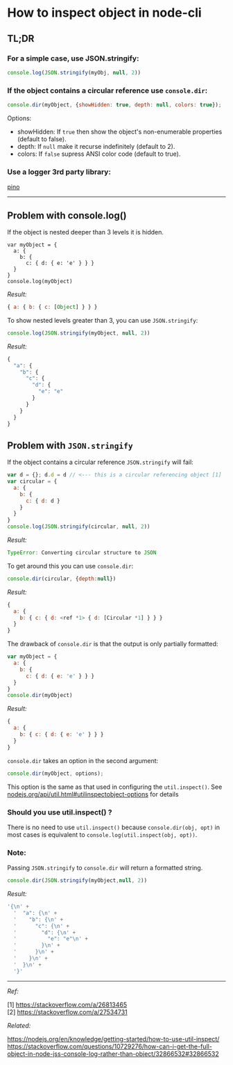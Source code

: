 # How to inspect object in node-cli

## TL;DR

### For a simple case, use JSON.stringify:

```js
console.log(JSON.stringify(myObj, null, 2))
```

### If the object contains a circular reference use `console.dir`:

```js
console.dir(myObject, {showHidden: true, depth: null, colors: true});
```

Options:
- showHidden: If `true` then show the object's non-enumerable properties (default to false).
- depth: If `null` make it recurse indefinitely (default to 2).
- colors: If `false` supress ANSI color code (default to true).


### Use a logger 3rd party library:

[pino](https://getpino.io/#/)


---

## Problem with console.log()

If the object is nested deeper than 3 levels it is hidden.

```
var myObject = {
  a: {
    b: {
      c: { d: { e: 'e' } } }
  }
}
console.log(myObject)
```

*Result:*

```js
{ a: { b: { c: [Object] } } }
```

To show nested levels greater than 3, you can use `JSON.stringify`:

```js
console.log(JSON.stringify(myObject, null, 2))
```
*Result:*

```js
{
  "a": {
    "b": {
      "c": {
        "d": {
          "e": "e"
        }
      }
    }
  }
}
```

## Problem with `JSON.stringify`

If the object contains a circular reference `JSON.stringify` will fail:

  ```js
  var d = {}; d.d = d // <--- this is a circular referencing object [1]
  var circular = {
    a: {
      b: {
        c: { d: d }
      }
    }
  }
  console.log(JSON.stringify(circular, null, 2))
  ```

 *Result:*

  ```js
  TypeError: Converting circular structure to JSON
  ```

To get around this you can use `console.dir`:

```js
console.dir(circular, {depth:null})
```

*Result:*
```js
{
  a: {
    b: { c: { d: <ref *1> { d: [Circular *1] } } }
  }
}
```

The drawback of `console.dir` is that the output is only partially formatted:

```js
var myObject = {
  a: {
    b: {
      c: { d: { e: 'e' } } }
  }
}
console.dir(myObject)
```

*Result:*
```js
{
  a: {
    b: { c: { d: { e: 'e' } } }
  }
}
```


`console.dir` takes an option in the second argument:

```js
console.dir(myObject, options);
```

This option is the same as that used in configuring the `util.inspect()`. See [nodejs.org/api/util.html#utilinspectobject-options](https://nodejs.org/api/util.html#utilinspectobject-options) for details


### Should you use util.inspect() ?

  There is no need to use `util.inspect()` because `console.dir(obj, opt)` in most cases is equivalent to `console.log(util.inspect(obj, opt))`.

### Note:

Passing `JSON.stringify` to `console.dir` will return a formatted string.

```js
console.dir(JSON.stringify(myObject,null, 2))
```

*Result:*

```js
'{\n' +
  '  "a": {\n' +
  '    "b": {\n' +
  '      "c": {\n' +
  '        "d": {\n' +
  '          "e": "e"\n' +
  '        }\n' +
  '      }\n' +
  '    }\n' +
  '  }\n' +
  '}'
```



---
*Ref:*

[1] https://stackoverflow.com/a/26813465 <br>
[2] https://stackoverflow.com/a/27534731 <br>

*Related:*

https://nodejs.org/en/knowledge/getting-started/how-to-use-util-inspect/ <br>
https://stackoverflow.com/questions/10729276/how-can-i-get-the-full-object-in-node-jss-console-log-rather-than-object/32866532#32866532 <br>




